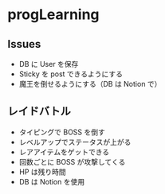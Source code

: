 # progLearning

## Issues

- DB に User を保存
- Sticky を post できるようにする
- 魔王を倒せるようにする（DB は Notion で）

## レイドバトル

- タイピングで BOSS を倒す
- レベルアップでステータスが上がる
- レアアイテムをゲットできる
- 回数ごとに BOSS が攻撃してくる
- HP は残り時間
- DB は Notion を使用
